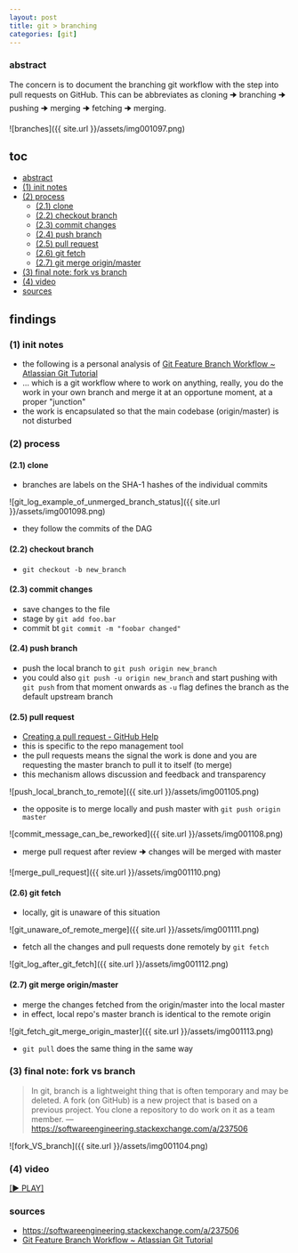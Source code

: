 ```yaml
---
layout: post
title: git > branching
categories: [git]
---
```

### abstract
The concern is to document the branching git workflow with the step into pull requests on GitHub. This can be abbreviates as cloning 🠊 branching 🠊 pushing 🠊 merging 🠊 fetching 🠊 merging. 

![branches]({{ site.url }}/assets/img001097.png)

## toc
<!-- TOC -->

- [abstract](#abstract)
- [(1) init notes](#1-init-notes)
- [(2) process](#2-process)
    - [(2.1) clone](#21-clone)
    - [(2.2) checkout branch](#22-checkout-branch)
    - [(2.3) commit changes](#23-commit-changes)
    - [(2.4) push branch](#24-push-branch)
    - [(2.5) pull request](#25-pull-request)
    - [(2.6) git fetch](#26-git-fetch)
    - [(2.7) git merge origin/master](#27-git-merge-originmaster)
- [(3) final note: fork vs branch](#3-final-note-fork-vs-branch)
- [(4) video](#4-video)
- [sources](#sources)

<!-- /TOC -->

## findings
### (1) init notes
* the following is a personal analysis of [Git Feature Branch Workflow ~ Atlassian Git Tutorial](https://www.atlassian.com/git/tutorials/comparing-workflows/feature-branch-workflow)
* ... which is a git workflow where to work on anything, really, you do the work in your own branch and merge it at an opportune moment, at a proper "junction" 
* the work is encapsulated so that the main codebase (origin/master) is not disturbed

### (2) process
#### (2.1) clone
* branches are labels on the SHA-1 hashes of the individual commits 

![git_log_example_of_unmerged_branch_status]({{ site.url }}/assets/img001098.png)

* they follow the commits of the DAG

#### (2.2) checkout branch 
* `git checkout -b new_branch`

#### (2.3) commit changes
* save changes to the file
* stage by `git add foo.bar`
* commit bt `git commit -m "foobar changed"`

#### (2.4) push branch
* push the local branch to `git push origin new_branch`
* you could also `git push -u origin new_branch` and start pushing with `git push` from that moment onwards as `-u` flag defines the branch as the default upstream branch

#### (2.5) pull request
* [Creating a pull request - GitHub Help](https://help.github.com/en/github/collaborating-with-issues-and-pull-requests/creating-a-pull-request)
* this is specific to the repo management tool
* the pull requests means the signal the work is done and you are requesting the master branch to pull it to itself (to merge)
* this mechanism allows discussion and feedback and transparency

![push_local_branch_to_remote]({{ site.url }}/assets/img001105.png)

* the opposite is to merge locally and push master with `git push origin master`

![commit_message_can_be_reworked]({{ site.url }}/assets/img001108.png)

* merge pull request after review 🠊 changes will be merged with master

![merge_pull_request]({{ site.url }}/assets/img001110.png)

#### (2.6) git fetch

* locally, git is unaware of this situation

![git_unaware_of_remote_merge]({{ site.url }}/assets/img001111.png)

* fetch all the changes and pull requests done remotely by `git fetch`

![git_log_after_git_fetch]({{ site.url }}/assets/img001112.png)

#### (2.7) git merge origin/master
* merge the changes fetched from the origin/master into the local master
* in effect, local repo's master branch is identical to the remote origin

![git_fetch_git_merge_origin_master]({{ site.url }}/assets/img001113.png)

* `git pull` does the same thing in the same way

### (3) final note: fork vs branch
> In git, branch is a lightweight thing that is often temporary and may be deleted. A fork (on GitHub) is a new project that is based on a previous project. You clone a repository to do work on it as a team member.
— <https://softwareengineering.stackexchange.com/a/237506>

![fork_VS_branch]({{ site.url }}/assets/img001104.png)

### (4) video
[[▶ PLAY]](https://drive.google.com/file/d/1Pp3TOiv_yEQloOA6pYcxXHp5If6x94Wf/view?usp=sharing)

### sources
* <https://softwareengineering.stackexchange.com/a/237506>
* [Git Feature Branch Workflow ~ Atlassian Git Tutorial](https://www.atlassian.com/git/tutorials/comparing-workflows/feature-branch-workflow)